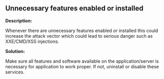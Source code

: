 
Unnecessary features enabled or installed
-------

**Description:**

Whenever there are unnecessary features enabled or installed this could increase
the attack vector which could lead to serious danger such as XXE/CMD/XSS injections.


**Solution:**

Make sure all features and software available on the application/server is necessary for 
application to work proper. If not, uninstall or disable these services.

	
